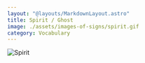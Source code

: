 ```yaml
---
layout: "@layouts/MarkdownLayout.astro"
title: Spirit / Ghost
image: ./assets/images-of-signs/spirit.gif
category: Vocabulary
---
```


![Spirit](@signs/spirit.gif)
